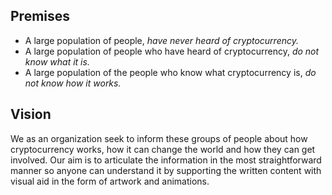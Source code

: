 ## Premises
* A large population of people, _have never heard of cryptocurrency._
* A large population of people who have heard of cryptocurrency, _do not know what it is._
* A large population of the people who know what cryptocurrency is, _do not know how it works._

## Vision
We as an organization seek to inform these groups of people about how cryptocurrency works, how it can change the world and how they can get involved. Our aim is to articulate the information in the most straightforward manner so anyone can understand it by supporting the written content with visual aid in the form of artwork and animations.
